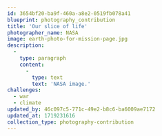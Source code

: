 ```yaml
---
id: 3654bf20-ba9f-460a-a8e2-0519fb078a41
blueprint: photography_contribution
title: 'Our slice of life'
photographer_name: NASA
image: earth-photo-for-mission-page.jpg
description:
  -
    type: paragraph
    content:
      -
        type: text
        text: 'NASA image.'
challenges:
  - war
  - climate
updated_by: 46c097c5-771c-49e2-b8c6-ba6009ae7172
updated_at: 1719231616
collection_type: photography-contribution
---
```


